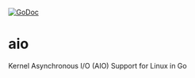 [![GoDoc](https://godoc.org/github.com/zyxar/aio?status.svg)](https://godoc.org/github.com/zyxar/aio)
# aio
Kernel Asynchronous I/O (AIO) Support for Linux in Go
